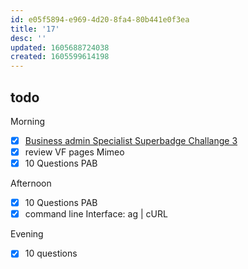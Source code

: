 ```yaml
---
id: e05f5894-e969-4d20-8fa4-80b441e0f3ea
title: '17'
desc: ''
updated: 1605688724038
created: 1605599614198
---
```


## todo

Morning
- [x] [Business admin Specialist Superbadge Challange 3](https://trailhead.salesforce.com/content/learn/superbadges/superbadge_business_specialist?trailmix_creator_id=strailhead&trailmix_slug=prepare-for-your-salesforce-administrator-credential)
- [x] review VF pages Mimeo
- [x] 10 Questions PAB

Afternoon
- [x] 10 Questions PAB
- [x] command line Interface: ag | cURL

Evening
- [x] 10 questions

